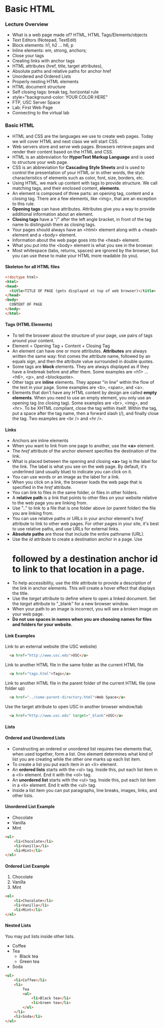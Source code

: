 Basic HTML
==========

### Lecture Overview

*   What is a web page made of? HTML, HTML Tags/Elements/objects
*   Text Editors (Notepad, TextEdit)
*   Block elements: h1, h2 ... h6, p
*   Inline elements: em, strong, anchors;
*   Close your tags
*   Creating links with anchor tags
  *   HTML attributes (href, title, target attributes), 
  *   Absolute paths and relative paths for anchor href
*   Unordered and Ordered Lists
*   Properly nesting HTML elements
*   HTML document structure
*   Self closing tags: break tag, horizontal rule
*   style=&quot;background-color: YOUR COLOR HERE&quot;
*   FTP, USC Server Space
*   Lab: First Web Page
*   Connecting to the virtual lab

### Basic HTML

*   HTML and CSS are the languages we use to create web pages. Today we will cover HTML and next class we will start CSS.
*   Web servers store and serve web pages.  Browsers retrieve pages and render
      their content based on the HTML and CSS.
*   HTML is an abbreviation for **HyperText Markup Language** and is used to
      structure your web page.
*   CSS is an abbreviation for **Cascading Style Sheets** and is used to control
      the presentation of your HTML or in other words, the style characteristics of elements such as color, font, size, borders, etc.
*   Using HTML, we mark up content with tags to provide structure.  We call
      matching tags, and their enclosed content, **elements**.
*   An element is composed of three parts: an opening tag, content and a closing
      tag.  There are a few elements, like &lt;img&gt;, that are an exception to this rule.
*   **Opening tags** can have attributes. Attributes give you a way to provide
      additional information about an element.
*   **Closing tags** have a "/" after the left angle bracket, in front of the tag name
      to distinguish them as closing tags.
*   Your pages should always have an &lt;html&gt; element along with a &lt;head&gt;
      element and a &lt;body&gt; element.
*   Information about the web page goes into the &lt;head&gt; element.
*   What you put into the &lt;body&gt; element is what you see in the browser.
*   Most whitespace (tabs, returns, spaces) are ignored by the browser, but you
      can use these to make your HTML more readable (to you).

#### Skeleton for all HTML files

```html
<!doctype html>
<html>  
<head>  
  <title>TITLE OF PAGE (gets displayed at top of web browser)</title>  
</head>  
<body>  
  CONTENT OF PAGE
</body>  
</html>
```

#### Tags (HTML Elements)

* To tell the broswer about the structure of your page, use pairs of tags around your content.
* Element = Opening Tag + Content + Closing Tag
* An element can have one or more attributes. **Attributes** are always written the same way: first comes the attribute name, followed by an equals sign, and then the attribute value surrounded in double quotes.
*   Some tags are **block** elements.  They are always displayed as if they have a linebreak before and after them.  Some examples are &lt;h1&gt; ... &lt;h6&gt;,
      &lt;p&gt;, and &lt;blockquote&gt;.
*   Other tags are **inline** elements.  They appear "in line" within
      the flow of the text in your page.  Some examples are &lt;b&gt;, &lt;span&gt;, and
      &lt;a&gt;.
*   Elements that don't have any HTML content by design are called **empty elements**.
      When you need to use an empty element, you only use an opening tag (no closing tag).
      Some examples are &lt;br&gt;, &lt;img&gt;, and &lt;hr&gt;.  To be XHTML compliant,
      close the tag within itself.  Within the tag, put a space after the tag name, then
      a forward slash (/), and finally close the tag.  Two examples are &lt;br /&gt; and
      &lt;hr /&gt;.

#### Links

*   Anchors are inline elements
*   When you want to link from one page to another, use the **&lt;a&gt;** element.
*   The _href_ attribute of the anchor element specifies the destination of the link.
*   What is placed between the opening and closing **&lt;a&gt;** tag is the label for the link.
      The label is what you see on the web page.  By default, it's underlined (and usually
      blue) to indicate you can click on it.
*   You can use words or an image as the label for a link.
*   When you click on a link, the browser loads the web page that is specified
      in the _href_ attribute.
*   You can link to files in the same folder, or files in other folders.
*   A **relative path** is a link that points to other files on your website relative
      to the web page you are linking from.
*   Use ".." to link to a file that is one folder above (or parent folder)
      the file you are linking from.
*   You can use relative paths or URLs in your anchor element's _href_ attribute to link to other web pages.  For other pages in your site,
      it's best to use relative paths, and use URLs for external links.
*   **Absolute paths** are those that include the entire pathname (URL).
*   Use the _id_ attribute to create a destination anchor in a page. Use
      # followed by a destination anchor id to link to that location in a page.
*   To help accessibility, use the _title_ attribute to provide a description
      of the link in anchor elements. This will create a hover effect that displays the title.
*   Use the _target_ attribute to define where to open a linked document.
      Set the _target_ attribute to "_blank" for a new browser window.
*   When your path to an image is incorrect, you will see a broken image on your
      web page.
*   __Do not use spaces in names when you are choosing names for files and folders
      for your website.__

#### Link Examples

Link to an external website (the USC website)
```html
  <a href="http://www.usc.edu">USC</a>
```

Link to another HTML file in the same folder as the current HTML file   
```html
  <a href="tags.html">Tags</a>
```

Link to another HTML file in the parent folder of the current HTML file (one folder up)
```html
  <a href="../some-parent-directory.html">Web Space</a>
```

Use the target attribute to open USC in another browser window/tab     
```html
  <a href="http://www.usc.edu" target="_blank">USC</a>
```

#### Lists

#### Ordered and Unordered Lists

*   Constructing an ordered or unordered list requires two elements that, when used together,
      form a list. One element determines what kind of list you are creating while the
      other one marks up each list item.
*   To create a list you put each item in an &lt;li&gt; element.
*   An **ordered lists** starts with the &lt;ol&gt; tag.
      Inside this, put each list item in a &lt;li&gt; element.  End it with the
      &lt;ol&gt; tag.
*   An **unordered list** starts with the &lt;ul&gt; tag.
      Inside this, put each list item in a &lt;li&gt; element.  End it with the
      &lt;ul&gt; tag.
*   Inside a list item you can put paragraphs, line breaks, images, links, and other lists.

#### Unordered List Example

*   Chocolate
*   Vanilla
*   Mint
  
```html
<ul>
	<li>Chocolate</li>
	<li>Vanilla</li>
	<li>Mint</li>
</ul>
```
  
#### Ordered List Example

1.   Chocolate
2.   Vanilla
3.   Mint
  
```html
<ol>
	<li>Chocolate</li>
	<li>Vanilla</li>
	<li>Mint</li>
</ol>
```

#### Nested Lists

You may put lists inside other lists.

* Coffee
* Tea
	* Black tea
  	* Green tea
* Soda


```html
<ul>
	<li>Coffee</li>
	<li>
		Tea
		<ul>
			<li>Black tea</li>
			<li>Green tea</li>
		</ul>
	</li>
	<li>Soda</li>
</ul>
```
